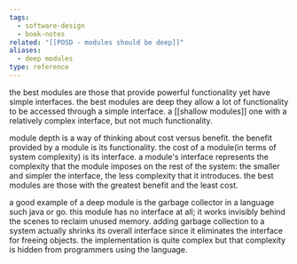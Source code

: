 ```yaml
---
tags:
  - software-design
  - book-notes
related: "[[POSD - modules should be deep]]"
aliases:
  - deep modules
type: reference
---
```

the best modules are those that provide powerful functionality yet have simple interfaces.
the best modules are deep they allow a lot of functionality to be accessed through a simple interface. a [[shallow modules]] one with a relatively complex interface, but not much functionality.

module depth is a way of thinking about cost versus benefit. the benefit provided by a module is its functionality. the cost of a module(in terms of system complexity) is its interface. a module's interface represents the complexity that the module imposes on the rest of the system: the smaller and simpler the interface, the less complexity that it introduces. the best modules are those with the greatest benefit and the least cost.

a good example of a deep module is the garbage collector in a language such java or go. this module has no interface at all; it works invisibly behind the scenes to reclaim unused memory. adding garbage collection to a system actually shrinks its overall interface since it eliminates the interface for freeing objects. the implementation is quite complex but that complexity is hidden from programmers using the language.
